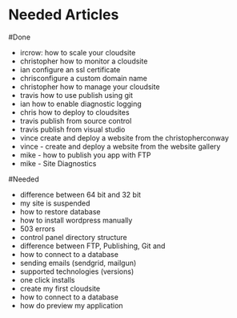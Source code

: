 Needed Articles
==================

#Done
- ircrow:  how to scale your cloudsite
- christopher how to monitor a cloudsite
- ian configure an ssl certificate
- chrisconfigure a custom domain name
- christopher how to manage your cloudsite
- travis how to use publish using git
- ian how to enable diagnostic logging
- chris how to deploy to cloudsites
- travis publish from source control
- travis publish from visual studio
- vince create and deploy a website from the christopherconway
- vince - create and deploy a website from the website gallery
- mike - how to publish you app with FTP
- mike - Site Diagnostics


#Needed

- difference between 64 bit and 32 bit
- my site is suspended
- how to restore database
- how to install wordpress manually
- 503 errors
- control panel directory structure
- difference between FTP, Publishing, Git and 
- how to connect to a database
- sending emails (sendgrid, mailgun)
- supported technologies (versions)
- one click installs
- create my first cloudsite
- how to connect to a database
- how do preview my application
